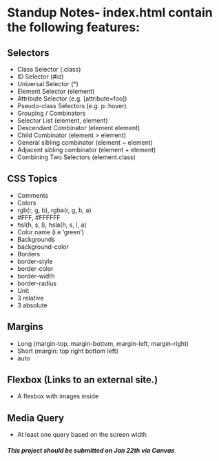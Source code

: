# Standup Notes- index.html contain the following features:
## Selectors
  - Class Selector (.class)
  - ID Selector (#id)
  - Universal Selector (*)
  - Element Selector (element)
  - Attribute Selector (e.g. [attribute=foo])
  - Pseudo-class Selectors (e.g. p::hover)
  - Grouping / Combinators
  - Selector List (element, element)
  - Descendant Combinator (element element)
  - Child Combinator (element > element)
  - General sibling combinator (element ~ element)
  - Adjacent sibling combinator (element + element)
  - Combining Two Selectors (element.class)
## CSS Topics
  - Comments
  - Colors
  - rgb(r, g, b), rgba(r, g, b, a)
  - #FFF, #FFFFFF
  - hsl(h, s, l),  hsla(h, s, l, a)
  - Color name (i.e ‘green’)
  - Backgrounds
  - background-color
  - Borders
  - border-style
  - border-color
  - border-width
  - border-radius
  - Unit
  - 3 relative
  - 3 absolute
## Margins
  - Long (margin-top, margin-bottom, margin-left, margin-right)
  - Short (margin: top right bottom left)
  - auto
## Flexbox (Links to an external site.)
  - A flexbox with images inside 
## Media Query
  - At least one query based on the screen width
  
##### This project should be submitted on Jan 22th via Canvas
